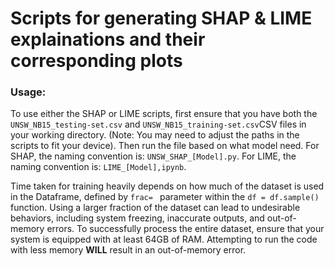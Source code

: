 # Scripts for generating SHAP & LIME explainations and their corresponding plots

### Usage:
To use either the SHAP or LIME scripts, first ensure that you have both the `UNSW_NB15_testing-set.csv` and `UNSW_NB15_training-set.csv`CSV files in your working directory. (Note: You may need to adjust the paths in the scripts to fit your device). 
Then run the file based on what model need. For SHAP, the naming convention is: `UNSW_SHAP_[Model].py`. For LIME, the naming convention is: `LIME_[Model],ipynb`.

Time taken for training heavily depends on how much of the dataset is used in the Dataframe, defined by `frac= ` parameter within the `df = df.sample()` function. Using a larger fraction of the dataset can lead to undesirable behaviors, including system freezing, inaccurate outputs, and out-of-memory errors. 
To successfully process the entire dataset, ensure that your system is equipped with at least 64GB of RAM. Attempting to run the code with less memory **WILL** result in an out-of-memory error.

